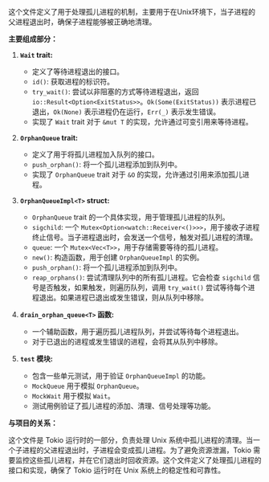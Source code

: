 这个文件定义了用于处理孤儿进程的机制，主要用于在Unix环境下，当子进程的父进程退出时，确保子进程能够被正确地清理。

**主要组成部分：**

1.  **`Wait` trait:**
    *   定义了等待进程退出的接口。
    *   `id()`: 获取进程的标识符。
    *   `try_wait()`: 尝试以非阻塞的方式等待进程退出，返回 `io::Result<Option<ExitStatus>>`。`Ok(Some(ExitStatus))` 表示进程已退出，`Ok(None)` 表示进程仍在运行，`Err(_)` 表示发生错误。
    *   实现了 `Wait` trait 对于 `&mut T` 的实现，允许通过可变引用来等待进程。

2.  **`OrphanQueue` trait:**
    *   定义了用于将孤儿进程加入队列的接口。
    *   `push_orphan()`: 将一个孤儿进程添加到队列中。
    *   实现了 `OrphanQueue` trait 对于 `&O` 的实现，允许通过引用来添加孤儿进程。

3.  **`OrphanQueueImpl<T>` struct:**
    *   `OrphanQueue` trait 的一个具体实现，用于管理孤儿进程的队列。
    *   `sigchild`:  一个 `Mutex<Option<watch::Receiver<()>>>`，用于接收子进程终止信号。当子进程退出时，会发送一个信号，触发对孤儿进程的清理。
    *   `queue`:  一个 `Mutex<Vec<T>>`，用于存储需要等待的孤儿进程。
    *   `new()`:  构造函数，用于创建 `OrphanQueueImpl` 的实例。
    *   `push_orphan()`: 将一个孤儿进程添加到队列中。
    *   `reap_orphans()`: 尝试清理队列中的所有孤儿进程。它会检查 `sigchild` 信号是否触发，如果触发，则遍历队列，调用 `try_wait()` 尝试等待每个进程退出。如果进程已退出或发生错误，则从队列中移除。

4.  **`drain_orphan_queue<T>` 函数:**
    *   一个辅助函数，用于遍历孤儿进程队列，并尝试等待每个进程退出。
    *   对于已退出的进程或发生错误的进程，会将其从队列中移除。

5.  **`test` 模块:**
    *   包含一些单元测试，用于验证 `OrphanQueueImpl` 的功能。
    *   `MockQueue` 用于模拟 `OrphanQueue`。
    *   `MockWait` 用于模拟 `Wait`。
    *   测试用例验证了孤儿进程的添加、清理、信号处理等功能。

**与项目的关系：**

这个文件是 Tokio 运行时的一部分，负责处理 Unix 系统中孤儿进程的清理。当一个子进程的父进程退出时，子进程会变成孤儿进程。为了避免资源泄漏，Tokio 需要监控这些孤儿进程，并在它们退出时回收资源。这个文件定义了处理孤儿进程的接口和实现，确保了 Tokio 运行时在 Unix 系统上的稳定性和可靠性。
